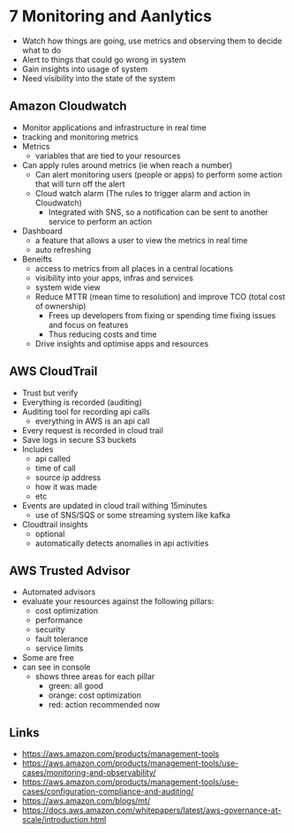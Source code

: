 # 7 Monitoring and Aanlytics

- Watch how things are going, use metrics and observing them to decide what to do
- Alert to things that could go wrong in system
- Gain insights into usage of system 
- Need visibility into the state of the system

## Amazon Cloudwatch

- Monitor applications and infrastructure in real time
- tracking and monitoring metrics 
- Metrics 
  - variables that are tied to your resources
- Can apply rules around metrics (ie when reach a number)
  - Can alert monitoring users (people or apps) to perform some action that will turn off the alert
  - Cloud watch alarm (The rules to trigger alarm and action in Cloudwatch)
    - Integrated with SNS, so a notification can be sent to another service to perform an action
- Dashboard 
  - a feature that allows a user to view the metrics in real time
  - auto refreshing
- Beneifts
  - access to metrics from all places in a central locations
  - visibility into your apps, infras and services 
  - system wide view  
  - Reduce MTTR (mean time to resolution) and improve TCO (total cost of ownership)
    - Frees up developers from fixing or spending time fixing issues and focus on features
    - Thus reducing costs and time
  - Drive insights and optimise apps and resources

## AWS CloudTrail

- Trust but verify 
- Everything is recorded (auditing)
- Auditing tool for recording api calls
  - everything in AWS is an api call
- Every request is recorded in cloud trail
- Save logs in secure S3 buckets 
- Includes 
  - api called
  - time of call
  - source ip address
  - how it was made
  - etc
- Events are updated in cloud trail withing 15minutes 
  - use of SNS/SQS or some streaming system like kafka
- Cloudtrail insights
  - optional
  - automatically detects anomalies in api activities

## AWS Trusted Advisor

- Automated advisors 
- evaluate your resources against the following pillars:
  - cost optimization 
  - performance 
  - security
  - fault tolerance 
  - service limits
- Some are free
- can see in console
  - shows three areas for each pillar
    - green: all good 
    - orange: cost optimization
    - red: action recommended now


## Links 

- https://aws.amazon.com/products/management-tools
- https://aws.amazon.com/products/management-tools/use-cases/monitoring-and-observability/
- https://aws.amazon.com/products/management-tools/use-cases/configuration-compliance-and-auditing/
- https://aws.amazon.com/blogs/mt/
- https://docs.aws.amazon.com/whitepapers/latest/aws-governance-at-scale/introduction.html